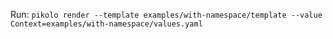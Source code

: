 Run: `pikolo render --template examples/with-namespace/template --value Context=examples/with-namespace/values.yaml`